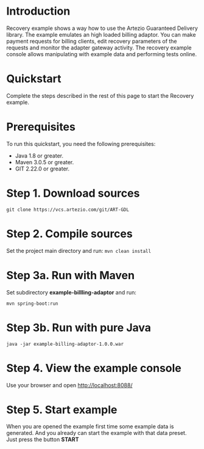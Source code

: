 # Introduction
Recovery example shows a way how to use the Artezio Guaranteed Delivery library. The example emulates an high loaded billing adaptor. You can make payment requests for billing clients, edit recovery parameters of the requests and monitor the adapter gateway activity. The recovery example console allows manipulating with example data and performing tests online.

# Quickstart
Complete the steps described in the rest of this page to start the Recovery example.

# Prerequisites
To run this quickstart, you need the following prerequisites:

- Java 1.8 or greater.
- Maven 3.0.5 or greater.
- GIT 2.22.0 or greater.

# Step 1. Download sources
`git clone https://vcs.artezio.com/git/ART-GDL`

# Step 2. Compile sources
Set the project main directory and run:
`mvn clean install`

# Step 3a. Run with Maven
Set subdirectory **example-billling-adaptor** and run:

`mvn spring-boot:run`

# Step 3b. Run with pure Java
`java -jar example-billing-adaptor-1.0.0.war`

# Step 4. View the example console
Use your browser and open <http://localhost:8088/>

# Step 5. Start example
When you are opened the example first time some example data is generated. And you already can start the example with that data preset. Just press the button **START**
